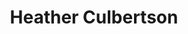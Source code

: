 ---
# Display name
title: Heather Culbertson
weight: 4

# Role/position
role: Associate Professor

# Organizations/Affiliations
organizations:
  - name: University of South California
    url: ''

# Social Networking
# Need to use another icon? Simply download the SVG icon to your `assets/media/icons/` folder.
profiles:
  - icon: envelope
    icon_pack: fas
    url: 'mailto:hculbert@usc.edu'
  - icon: home
    icon_pack: fas
    url: https://viterbi.usc.edu/directory/faculty/Culbertson/Heather

# Organizational groups that you belong to (for People widget)
#   Set this to `[]` or comment out if you are not using People widget.
user_groups:
  - Speakers
---
